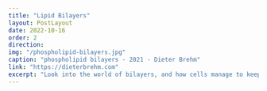 ```yaml
---
title: "Lipid Bilayers"
layout: PostLayout
date: 2022-10-16
order: 2
direction:
img: "/phospholipid-bilayers.jpg"
caption: "phospholipid bilayers - 2021 - Dieter Brehm"
link: "https://dieterbrehm.com"
excerpt: "Look into the world of bilayers, and how cells manage to keep it all together."
---
```


